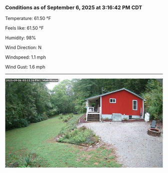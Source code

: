 ### Conditions as of September 6, 2025 at 3:16:42 PM CDT 

Temperature: 61.50 &deg;F

Feels like: 61.50 &deg;F

Humidity: 98%

Wind Direction: N

Windspeed: 1.1 mph

Wind Gust: 1.6 mph

---

<img src="./images/latest.jpeg"/>

